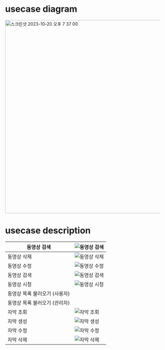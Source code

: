 # usecase diagram
<img width="628" alt="스크린샷 2023-10-20 오후 7 37 00" src="https://github.com/minseo2000/db_project/assets/59526414/22e11ace-cfcd-48e3-8665-6b86cc8f2092">


# usecase description
| 동영상 검색            |![동영상 검색](https://github.com/minseo2000/db_project/assets/59526414/7f5a8d3d-db7a-40b3-8b3d-d13cb70c2ed9)|
|-------------------|---|
| 동영상 삭제            |![동영상 삭제](https://github.com/minseo2000/db_project/assets/59526414/8fd58f55-8357-4ca8-8caf-2447f95fd6d7)|
| 동영상 수정            |![동영상 수정](https://github.com/minseo2000/db_project/assets/59526414/1bace10a-d60c-4602-9105-39a6c99a05a0)|
| 동영상 검색            |![동영상 검색](https://github.com/minseo2000/db_project/assets/59526414/2ee3ea35-a4b2-4171-afd5-a58b7b9c164d)|
| 동영상 시청            |![동영상 시청](https://github.com/minseo2000/db_project/assets/59526414/7295f02f-5031-4b0a-8ad0-725b2f7e6d18)|
| 동영상 목록 불러오기 (사용자) ||
| 동영상 목록 불러오기 (관리자) ||
| 자막 조회             |![자막 조회](https://github.com/minseo2000/db_project/assets/59526414/31a25e22-018a-4894-b8ac-d9081790c031)|
| 자막 생성             |![자막 생성](https://github.com/minseo2000/db_project/assets/59526414/acb81cfc-3872-40b3-b5f4-cf0b6f28f2f6)|
| 자막 수정             |![자막 수정](https://github.com/minseo2000/db_project/assets/59526414/5ecca356-913d-40ef-92b2-a122acd17148)|
| 자막 삭제             |![자막 삭제](https://github.com/minseo2000/db_project/assets/59526414/bffc2d30-ca27-4b84-ba9d-266d39c06b0d)|
